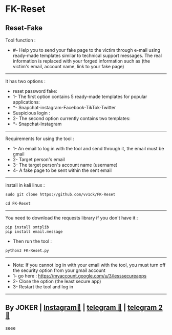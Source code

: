 # FK-Reset
Reset-Fake
-
Tool function :
- #- Help you to send your fake page to the victim through e-mail using ready-made templates similar to technical support messages. The real information is replaced with your forged information such as (the victim's email, account name, link to your fake page)
-----------------------
It has two options :
- reset password fake:
- 1- The first option contains 5 ready-made templates for popular applications:
- *- Snapchat-instagram-Facebook-TikTok-Twitter
- Suspicious login :
- 2- The second option currently contains two templates:
- *- Snapchat-Instagram
-----------------------
Requirements for using the tool :
- 1- An email to log in with the tool and send through it, the email must be gmail
- 2- Target person's email
- 3- The target person's account name (username)
- 4- A fake page to be sent within the sent email
-----------------------
install in kali linux :
<!--START_SECTION:waka-->
```
sudo git clone https://github.com/vv1ck/FK-Reset
```
<!--END_SECTION:waka-->
<!--START_SECTION:waka-->
```
cd FK-Reset
```
<!--END_SECTION:waka-->
-----------------------
You need to download the requests library if you don't have it :
<!--START_SECTION:waka-->
```
pip install smtplib
pip install email.message
```
<!--END_SECTION:waka-->
- Then run the tool :
<!--START_SECTION:waka-->
```
python3 FK-Reset.py
```
<!--END_SECTION:waka-->
---------------------
- Note: If you cannot log in with your email with the tool, you must turn off the security option from your gmail account
- 1- go here : https://myaccount.google.com/u/3/lesssecureapps
- 2- Close the option (the least secure app)
- 3- Restart the tool and log in
---------------------
By JOKER | <a class="" href="https://intagram.com/221298">Instagram💢</a> | <a class="" href="http://t.me/vv1ck">telegram 🔷</a> | <a class="" href="http://t.me/TweakPY">telegram 2 🔷</a>
-
seee
